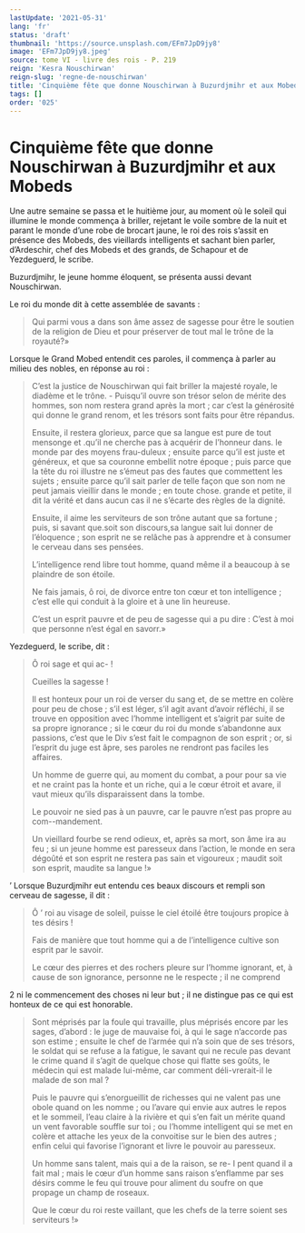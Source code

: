 ```yaml
---
lastUpdate: '2021-05-31'
lang: 'fr'
status: 'draft'
thumbnail: 'https://source.unsplash.com/EFm7JpD9jy8'
image: 'EFm7JpD9jy8.jpeg'
source: tome VI - livre des rois - P. 219
reign: 'Kesra Nouschirwan'
reign-slug: 'regne-de-nouschirwan'
title: 'Cinquième fête que donne Nouschirwan à Buzurdjmihr et aux Mobeds | Le Livre des Rois | Shâhnâmeh'
tags: []
order: '025'
---
```


# Cinquième fête que donne Nouschirwan à Buzurdjmihr et aux Mobeds

Une autre semaine se passa et le huitième jour, au moment où le soleil qui illumine le monde commença à briller, rejetant le voile sombre de la nuit et parant le monde d’une robe de brocart jaune, le roi des rois s’assit en présence des Mobeds, des vieillards intelligents et sachant bien parler, d’Ardeschir, chef des Mobeds et des grands, de Schapour et de Yezdeguerd, le scribe.

Buzurdjmihr, le jeune homme éloquent, se présenta aussi devant Nouschirwan.

Le roi du monde dit à cette assemblée de savants :

> Qui parmi vous a dans son âme assez de sagesse pour être le soutien de la religion de Dieu et pour préserver de tout mal le trône de la royauté?»

Lorsque le Grand Mobed entendit ces paroles, il commença à parler au milieu des nobles, en réponse au roi :

> C’est la justice de Nouschirwan qui fait briller la majesté royale, le diadème et le trône. - Puisqu’il ouvre son trésor selon de mérite des hommes, son nom restera grand après la mort ; car c’est la générosité qui donne le grand renom, et les trésors sont faits pour être répandus.
>
> Ensuite, il restera glorieux, parce que sa langue est pure de tout mensonge et .qu’il ne cherche pas à acquérir de l’honneur dans. le monde par des moyens frau-duleux ; ensuite parce qu’il est juste et généreux, et que sa couronne embellit notre époque ; puis parce que la tête du roi illustre ne s’émeut pas des fautes que commettent les sujets ; ensuite parce qu’il sait parler de telle façon que son nom ne peut jamais vieillir dans le monde ; en toute chose. grande et petite, il dit la vérité et dans aucun cas il ne s’écarte des règles de la dignité.
>
> Ensuite, il aime les serviteurs de son trône autant que sa fortune ; puis, si savant que.soit son discours,sa langue sait lui donner de l’éloquence ; son esprit ne se relâche pas à apprendre et à consumer le cerveau dans ses pensées.
>
> L’intelligence rend libre tout homme, quand même il a beaucoup à se plaindre de son étoile.
>
> Ne fais jamais, ô roi, de divorce entre ton cœur et ton intelligence ; c’est elle qui conduit à la gloire et à une lin heureuse.
>
> C’est un esprit pauvre et de peu de sagesse qui a pu dire : C’est à moi que personne n’est égal en savorr.»

Yezdeguerd, le scribe, dit :

> Ô roi sage et qui ac- !
>
> Cueilles la sagesse !
>
> Il est honteux pour un roi de verser du sang et, de se mettre en colère pour peu de chose ; s’il est léger, s’il agit avant d’avoir réfléchi, il se trouve en opposition avec l’homme intelligent et s’aigrit par suite de sa propre ignorance ; si le cœur du roi du monde s’abandonne aux passions, c’est que le Div s’est fait le compagnon de son esprit ; or, si l’esprit du juge est âpre, ses paroles ne rendront pas faciles les affaires.
>
> Un homme de guerre qui, au moment du combat, a pour pour sa vie et ne craint pas la honte et un riche, qui a le cœur étroit et avare, il vaut mieux qu’ils disparaissent dans la tombe.
>
> Le pouvoir ne sied pas à un pauvre, car le pauvre n’est pas propre au com--mandement.
>
> Un vieillard fourbe se rend odieux, et, après sa mort, son âme ira au feu ; si un jeune homme est paresseux dans l’action, le monde en sera dégoûté et son esprit ne restera pas sain et vigoureux ; maudit soit son esprit, maudite sa langue !»

’
Lorsque Buzurdjmihr eut entendu ces beaux discours et rempli son cerveau de sagesse, il dit :

> Ô ’ roi au visage de soleil, puisse le ciel étoilé être toujours propice à tes désirs !
>
> Fais de manière que tout homme qui a de l’intelligence cultive son esprit par le savoir.
>
> Le cœur des pierres et des rochers pleure sur l’homme ignorant, et, à cause de son ignorance, personne ne le respecte ; il ne comprend
>
> 
2
ni le commencement des choses ni leur but ; il ne distingue pas ce qui est honteux de ce qui est honorable.
>
> Sont méprisés par la foule qui travaille, plus méprisés encore par les sages, d’abord : le juge de mauvaise foi, à qui le sage n’accorde pas son estime ; ensuite le chef de l’armée qui n’a soin que de ses trésors, le soldat qui se refuse a la fatigue, le savant qui ne recule pas devant le crime quand il s’agit de quelque chose qui flatte ses goûts, le médecin qui est malade lui-même, car comment déli-vrerait-il le malade de son mal ?
>
> Puis le pauvre qui s’enorgueillit de richesses qui ne valent pas une obole quand on les nomme ; ou l’avare qui envie aux autres le repos et le sommeil, l’eau claire à la rivière et qui s’en fait un mérite quand un vent favorable souffle sur toi ; ou l’homme intelligent qui se met en colère et attache les yeux de la convoitise sur le bien des autres ; enfin celui qui favorise l’ignorant et livre le pouvoir au paresseux.
>
> Un homme sans talent, mais qui a de la raison, se re-
I pent quand il a fait mal ; mais le cœur d’un homme sans raison s’enflamme par ses désirs comme le feu qui trouve pour aliment du soufre on que propage un champ de roseaux.
>
> Que le cœur du roi reste vaillant, que les chefs de la terre soient ses serviteurs !»
